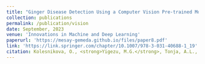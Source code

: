 ```yaml
---
title: "Ginger Disease Detection Using a Computer Vision Pre-trained Model"
collection: publications
permalink: /publication/vision
date: September, 2023
venue: 'Innovations in Machine and Deep Learning'
paperurl: 'https://mesay-gemeda.github.io/files/paper8.pdf'
link: 'https://link.springer.com/chapter/10.1007/978-3-031-40688-1_19'
citation: Kolesnikova, O., <strong>Yigezu, M.G.</strong>, Tonja, A.L., Woldeyohannis, M.M., Sidorov, G., &quot Gelbukh, A. (2023). Ginger Disease Detection Using a Computer Vision Pre-trained Model. In Innovations in Machine and Deep Learning: Case Studies and Applications (pp. 419-432). Cham: Springer Nature Switzerland.;</i>'
---
```


